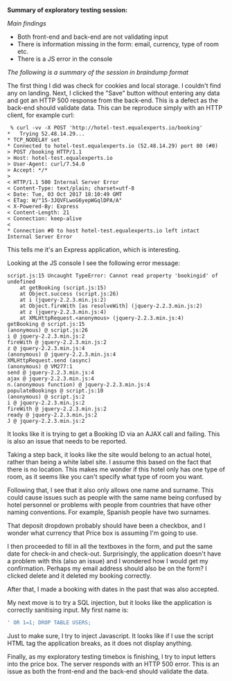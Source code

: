 **Summary of exploratory testing session:**

*Main findings*

* Both front-end and back-end are not validating input
* There is information missing in the form: email, currency, type of room etc.
* There is a JS error in the console

*The following is a summary of the session in braindump format*

The first thing I did was check for cookies and local storage. I couldn't find any on landing.
Next, I clicked the "Save" button without entering any data and got an HTTP 500 response from the back-end. This is a defect as the back-end should validate data. This can be reproduce simply with an HTTP client, for example curl:

```
 % curl -vv -X POST 'http://hotel-test.equalexperts.io/booking'
*   Trying 52.48.14.29...
* TCP_NODELAY set
* Connected to hotel-test.equalexperts.io (52.48.14.29) port 80 (#0)
> POST /booking HTTP/1.1
> Host: hotel-test.equalexperts.io
> User-Agent: curl/7.54.0
> Accept: */*
>
< HTTP/1.1 500 Internal Server Error
< Content-Type: text/plain; charset=utf-8
< Date: Tue, 03 Oct 2017 18:10:49 GMT
< ETag: W/"15-3JQVFLwoG6yepWGqlDPA/A"
< X-Powered-By: Express
< Content-Length: 21
< Connection: keep-alive
<
* Connection #0 to host hotel-test.equalexperts.io left intact
Internal Server Error
```
This tells me it's an Express application, which is interesting.

Looking at the JS console I see the following error message:

```
script.js:15 Uncaught TypeError: Cannot read property 'bookingid' of undefined
    at getBooking (script.js:15)
    at Object.success (script.js:26)
    at i (jquery-2.2.3.min.js:2)
    at Object.fireWith [as resolveWith] (jquery-2.2.3.min.js:2)
    at z (jquery-2.2.3.min.js:4)
    at XMLHttpRequest.<anonymous> (jquery-2.2.3.min.js:4)
getBooking @ script.js:15
(anonymous) @ script.js:26
i @ jquery-2.2.3.min.js:2
fireWith @ jquery-2.2.3.min.js:2
z @ jquery-2.2.3.min.js:4
(anonymous) @ jquery-2.2.3.min.js:4
XMLHttpRequest.send (async)
(anonymous) @ VM277:1
send @ jquery-2.2.3.min.js:4
ajax @ jquery-2.2.3.min.js:4
n.(anonymous function) @ jquery-2.2.3.min.js:4
populateBookings @ script.js:10
(anonymous) @ script.js:2
i @ jquery-2.2.3.min.js:2
fireWith @ jquery-2.2.3.min.js:2
ready @ jquery-2.2.3.min.js:2
J @ jquery-2.2.3.min.js:2
```

It looks like it is trying to get a Booking ID via an AJAX call and failing. 
This is also an issue that needs to be reported.

Taking a step back, it looks like the site would belong to an actual hotel,
rather than being a white label site. I assume this based on the fact that there is no location.
This makes me wonder if this hotel only has one type of room, as it seems like you can't specify 
what type of room you want.

Following that, I see that it also only allows one name and surname. This could cause issues such 
as people with the same name being confused by hotel personnel or problems with people from countries 
that have other naming conventions. For example, Spanish people have two surnames.

That deposit dropdown probably should have been a checkbox, and I wonder what currency that Price box is assuming
I'm going to use.

I then proceeded to fill in all the textboxes in the form, and put the same date for check-in and check-out.
Surprisingly, the application doesn't have a problem with this (also an issue) and I wondered how I would get my 
confirmation. Perhaps my email address should also be on the form? I clicked delete and it deleted my booking correctly.

After that, I made a booking with dates in the past that was also accepted.

My next move is to try a SQL injection, but it looks like the application is correctly sanitising input.
My first name is:

``` SQL
' OR 1=1; DROP TABLE USERS;
```
Just to make sure, I try to inject Javascript. It looks like if I use the script HTML tag the application breaks, 
as it does not display anything.

Finally, as my exploratory testing timebox is finishing, I try to input letters into the price box. The server responds
with an HTTP 500 error. This is an issue as both the front-end and the back-end should validate the data.

